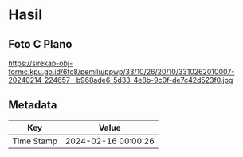 # Hasil

## Foto C Plano

https://sirekap-obj-formc.kpu.go.id/6fc8/pemilu/ppwp/33/10/26/20/10/3310262010007-20240214-224657--b968ade6-5d33-4e8b-9c0f-de7c42d523f0.jpg


## Metadata

| Key        | Value               |
| ---------- | ------------------- |
| Time Stamp | 2024-02-16 00:00:26 |



